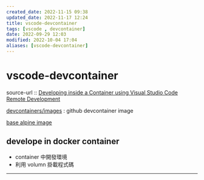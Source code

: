```yaml
---
created_date: 2022-11-15 09:38
updated_date: 2022-11-17 12:24
title: vscode-devcontainer
tags: [vscode , devcontainer]
date: 2022-09-29 12:03
modified: 2022-10-04 17:04
aliases: [vscode-devcontainer]
---
```


# vscode-devcontainer

source-url :: [Developing inside a Container using Visual Studio Code Remote Development](https://code.visualstudio.com/docs/remote/containers)

[devcontainers/images](https://github.com/devcontainers/images) : github devcontainer image

[base alpine image](https://github.com/devcontainers/images/blob/main/src/base-alpine/README.md)

## develope in docker container

- container 中開發環境
- 利用 volumn 掛載程式碼

---
